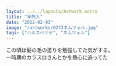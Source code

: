 ```yaml
---
layout: ../../layouts/Artwork.astro
title: "半死人"
date: "2022-02-03"
image: "/artworks/0273ネムツェル.jpg"
tags: ["ハルスベリヤ", "ネムツェル"]
---
```


この頃は髪の毛の塗りを勉強してた気がする。   
一時期のカラスロさんとかを熱心に追ってた